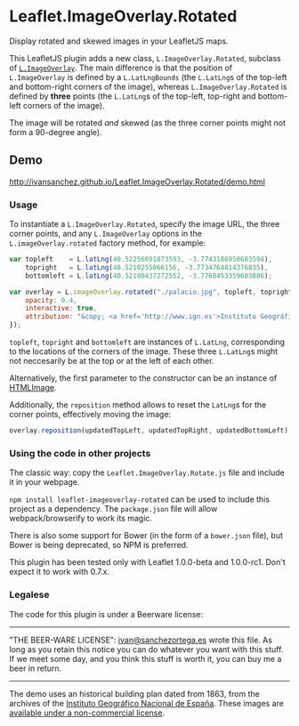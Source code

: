 
# Leaflet.ImageOverlay.Rotated

Display rotated and skewed images in your LeafletJS maps.


This LeafletJS plugin adds a new class, `L.ImageOverlay.Rotated`, subclass of
[`L.ImageOverlay`](http://leafletjs.com/reference.html#imageoverlay). The main
difference is that the position of `L.ImageOverlay` is defined by a `L.LatLngBounds`
(the `L.LatLng`s of the top-left and bottom-right corners of the image),
whereas `L.ImageOverlay.Rotated` is defined by **three** points (the `L.LatLng`s
of the top-left, top-right and bottom-left corners of the image).

The image will be rotated *and* skewed (as the three corner points might not form
a 90-degree angle).

## Demo

http://ivansanchez.github.io/Leaflet.ImageOverlay.Rotated/demo.html


### Usage

To instantiate a `L.ImageOverlay.Rotated`, specify the image URL, the three corner
points, and any `L.ImageOverlay` options in the `L.imageOverlay.rotated` factory
method, for example:

```js
var topleft    = L.latLng(40.52256691873593, -3.7743186950683594),
	topright   = L.latLng(40.5210255066156, -3.7734764814376835),
	bottomleft = L.latLng(40.52180437272552, -3.7768453359603886);

var overlay = L.imageOverlay.rotated("./palacio.jpg", topleft, topright, bottomleft, {
	opacity: 0.4,
	interactive: true,
	attribution: "&copy; <a href='http://www.ign.es'>Instituto Geográfico Nacional de España</a>"
});
```

`topleft`, `topright` and `bottomleft` are instances of `L.LatLng`, corresponding
to the locations of the corners of the image. These three `L.LatLng`s might not
neccesarily be at the top or at the left of each other.

Alternatively, the first parameter to the constructor can be an instance of
[HTMLImage](https://developer.mozilla.org/docs/Web/API/HTMLImageElement).


Additionally, the `reposition` method allows to reset the `LatLng`s for the corner
points, effectively moving the image:

```js
overlay.reposition(updatedTopLeft, updatedTopRight, updatedBottomLeft);
```


### Using the code in other projects

The classic way: copy the `Leaflet.ImageOverlay.Rotate.js` file and include it
in your webpage.

`npm install leaflet-imageoverlay-rotated` can be used to include this project
as a dependency. The `package.json` file will allow webpack/browserify to work
its magic.

There is also some support for Bower (in the form of a `bower.json` file), but
Bower is being deprecated, so NPM is preferred.

This plugin has been tested only with Leaflet 1.0.0-beta and 1.0.0-rc1. Don't
expect it to work with 0.7.x.


### Legalese

The code for this plugin is under a Beerware license:

----------------------------------------------------------------------------

"THE BEER-WARE LICENSE":
<ivan@sanchezortega.es> wrote this file. As long as you retain this notice you
can do whatever you want with this stuff. If we meet some day, and you think
this stuff is worth it, you can buy me a beer in return.

----------------------------------------------------------------------------


The demo uses an historical building plan dated from 1863, from the archives of the
[Instituto Geográfico Nacional de España](http://www.ign.es). These images
are [available under a non-commercial license](http://centrodedescargas.cnig.es/CentroDescargas/cambiarMenu.do?destino=infoCondicionesLicencia).



